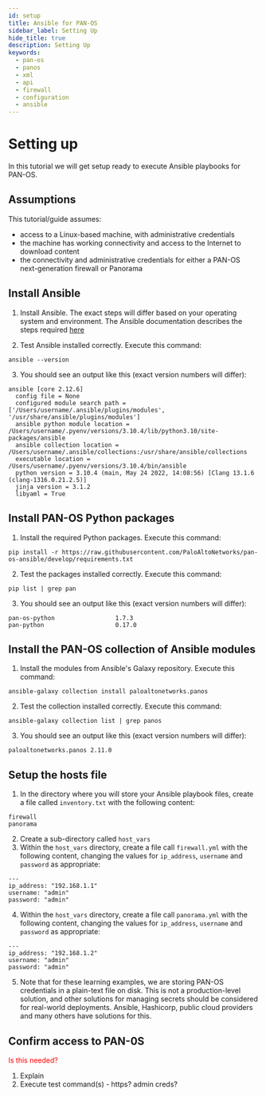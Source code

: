 ```yaml
---
id: setup
title: Ansible for PAN-OS
sidebar_label: Setting Up
hide_title: true
description: Setting Up
keywords:
  - pan-os
  - panos
  - xml
  - api
  - firewall
  - configuration
  - ansible
---
```


# Setting up

In this tutorial we will get setup ready to execute Ansible playbooks for PAN-OS.
<!---
- Do we go for local install, container install, some (unknown as yet) online sandbox, or give the choice?
- Guidance on writing tutorials is to remove choice, not worry about best practices, and just get to the learning...
-->
## Assumptions

This tutorial/guide assumes:
- access to a Linux-based machine, with administrative credentials
- the machine has working connectivity and access to the Internet to download content
- the connectivity and administrative credentials for either a PAN-OS next-generation firewall or Panorama

## Install Ansible

1. Install Ansible. The exact steps will differ based on your operating system and environment. The Ansible documentation describes the steps required [here](https://docs.ansible.com/ansible/latest/installation_guide/intro_installation.html)

2. Test Ansible installed correctly. Execute this command:
```
ansible --version
```
3. You should see an output like this (exact version numbers will differ):
```
ansible [core 2.12.6]
  config file = None
  configured module search path = ['/Users/username/.ansible/plugins/modules', '/usr/share/ansible/plugins/modules']
  ansible python module location = /Users/username/.pyenv/versions/3.10.4/lib/python3.10/site-packages/ansible
  ansible collection location = /Users/username/.ansible/collections:/usr/share/ansible/collections
  executable location = /Users/username/.pyenv/versions/3.10.4/bin/ansible
  python version = 3.10.4 (main, May 24 2022, 14:08:56) [Clang 13.1.6 (clang-1316.0.21.2.5)]
  jinja version = 3.1.2
  libyaml = True
```

## Install PAN-OS Python packages

1. Install the required Python packages. Execute this command: 
```
pip install -r https://raw.githubusercontent.com/PaloAltoNetworks/pan-os-ansible/develop/requirements.txt
```

2. Test the packages installed correctly. Execute this command:
```
pip list | grep pan
```
3. You should see an output like this (exact version numbers will differ):
```
pan-os-python                 1.7.3
pan-python                    0.17.0
```

## Install the PAN-OS collection of Ansible modules

1. Install the modules from Ansible's Galaxy repository. Execute this command:
```
ansible-galaxy collection install paloaltonetworks.panos
```

2. Test the collection installed correctly. Execute this command:
```
ansible-galaxy collection list | grep panos
```
3. You should see an output like this (exact version numbers will differ):
```
paloaltonetworks.panos 2.11.0
```

## Setup the hosts file

1. In the directory where you will store your Ansible playbook files, create a file called ```inventory.txt``` with the following content:
```
firewall
panorama
```
2. Create a sub-directory called ```host_vars```
3. Within the ```host_vars``` directory, create a file call ```firewall.yml``` with the following content, changing the values for ```ip_address```, ```username``` and ```password``` as appropriate:
```
---
ip_address: "192.168.1.1"
username: "admin"
password: "admin"
```
4. Within the ```host_vars``` directory, create a file call ```panorama.yml``` with the following content, changing the values for ```ip_address```, ```username``` and ```password``` as appropriate:
```
---
ip_address: "192.168.1.2"
username: "admin"
password: "admin"
```
5. Note that for these learning examples, we are storing PAN-OS credentials in a plain-text file on disk. This is not a production-level solution, and other solutions for managing secrets should be considered for real-world deployments. Ansible, Hashicorp, public cloud providers and many others have solutions for this.

## Confirm access to PAN-0S
<font color="red">
Is this needed?
</font>

1. Explain
2. Execute test command(s) - https? admin creds?
